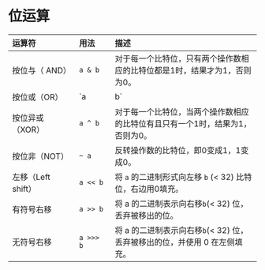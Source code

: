# 位运算

| 运算符             | 用法      | 描述                                                         |
| :---------- | :-------------- | :------------------------------------------ |
| 按位与（ AND）<img width=75/>     | `a & b`<img width=60/>   | 对于每一个比特位，只有两个操作数相应的比特位都是1时，结果才为1，否则为0。 |
| 按位或（OR）       | `a | b`   | 对于每一个比特位，当两个操作数相应的比特位至少有一个1时，结果为1，否则为0。 |
| 按位异或（XOR）    | `a ^ b`   | 对于每一个比特位，当两个操作数相应的比特位有且只有一个1时，结果为1，否则为0。 |
| 按位非（NOT）      | `~ a`     | 反转操作数的比特位，即0变成1，1变成0。                       |
| 左移（Left shift） | `a << b`  | 将 `a` 的二进制形式向左移 `b` (< 32) 比特位，右边用0填充。   |
| 有符号右移         | `a >> b`  | 将 a 的二进制表示向右移` b `(< 32) 位，丢弃被移出的位。      |
| 无符号右移         | `a >>> b` | 将 a 的二进制表示向右移` b `(< 32) 位，丢弃被移出的位，并使用 0 在左侧填充。 |


